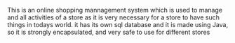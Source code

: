 This is an online shopping mannagement system which is used to manage and all activities of a store 
as it is very necessary for a store to have such things in todays world.
it has its own sql database and it is made using Java, so it is strongly encapsulated, and very safe to use 
for different stores
